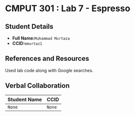 # CMPUT 301 : Lab 7 - Espresso

## Student Details

- **Full Name:**`Muhammad Murtaza`
- **CCID:**`mmurtaz1`

## References and Resources

Used lab code along with Google searches.

## Verbal Collaboration

| Student Name | CCID     |
| ------------ | -------- |
| `None` | `None` |

